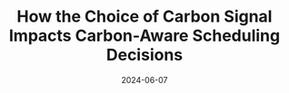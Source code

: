 ---
title: "How the Choice of Carbon Signal Impacts
Carbon-Aware Scheduling Decisions"
collection: publications
permalink: /publication/eurodw2024-average-marginal
date: 2024-06-07
venue: 'Political Science Research and Methods'
paperurl: '/files/eurodw2024-average-marginal'
# link: 'https://dl.acm.org/doi/10.1145/3632775.3661953'
citation: Thanathorn Sukprasert, Noman Bashir, Abel Souza, David Irwin, and Prashant Shenoy. (e-Energy '24).
---